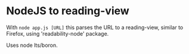 # NodeJS to reading-view

With `node app.js [URL]` this parses the URL to a reading-view, similar to Firefox, using 'readability-node' package.

Uses node lts/boron.
